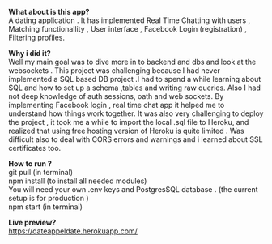 **What about is this app?**
<br />
A dating application . It has implemented Real Time Chatting with users , Matching functionallity , User interface , Facebook Login (registration) , Filtering profiles.
<br />

**Why i did it?**
<br />
Well my main goal was to dive more in to backend and dbs and look at the websockets . This project was challenging because I had never implemented a
SQL based DB project .I had to spend a while learning about SQL
and how to set up a schema ,tables and writing raw queries. Also
I had not deep knowledge of auth sessions, oath and web sockets.
By implementing Facebook login , real time chat app it helped me
to understand how things work together. It was also very
challenging to deploy the project , it took me a while to import the
local .sql file to Heroku, and realized that using free hosting version
of Heroku is quite limited . Was difficult also to deal with CORS errors and warnings and i learned about SSL certificates too.
<br />

**How to run ?**
</br>
git pull  (in terminal)
</br>
npm install  (to install all needed modules)
</br>
You will need your own .env keys  and PostgresSQL database . (the current setup is for production )
</br>
npm start (in terminal)
</br>

**Live preview?**
<br />
https://dateappeldate.herokuapp.com/
<br />
